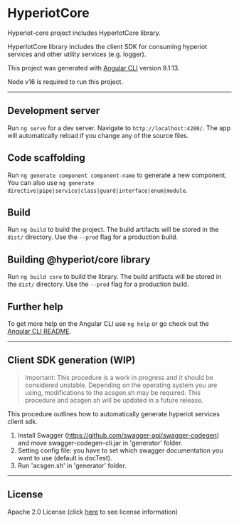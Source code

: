 # HyperiotCore

Hyperiot-core project includes HyperIotCore library.

HyperIotCore library includes the client SDK for consuming hyperiot services and other utility services (e.g. logger).

This project was generated with [Angular CLI](https://github.com/angular/angular-cli) version 9.1.13.

Node v16 is required to run this project.

---

## Development server

Run `ng serve` for a dev server. Navigate to `http://localhost:4200/`. The app will automatically reload if you change any of the source files.

## Code scaffolding

Run `ng generate component component-name` to generate a new component. You can also use `ng generate directive|pipe|service|class|guard|interface|enum|module`.

## Build

Run `ng build` to build the project. The build artifacts will be stored in the `dist/` directory. Use the `--prod` flag for a production build.

## Building @hyperiot/core library

Run `ng build core` to build the library. The build artifacts will be stored in the `dist/` directory. Use the `--prod` flag for a production build.

## Further help

To get more help on the Angular CLI use `ng help` or go check out the [Angular CLI README](https://github.com/angular/angular-cli/blob/master/README.md).

---
## Client SDK generation (WIP)

>Important: This procedure is a work in progress and it should be considered unstable. Depending on the operating system you are using, modifications to the acsgen.sh may be required. This procedure and acsgen.sh  will be updated in a future release.

This procedure outlines how to automatically generate hyperiot services client sdk.

1. Install Swagger (https://github.com/swagger-api/swagger-codegen) and move swagger-codegen-cli.jar in 'generator' folder.
2. Setting config file: you have to set which swagger documentation you want to use (default is docTest).
3. Run 'acsgen.sh' in 'generator' folder.

---
## License

Apache 2.0 License (click [here](./License.MD) to see license information)